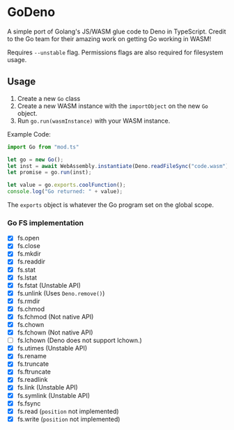 # GoDeno
A simple port of Golang's JS/WASM glue code to Deno in TypeScript.
Credit to the Go team for their amazing work on getting Go working in WASM!

Requires `--unstable` flag. Permissions flags are also required for filesystem usage.

## Usage
1. Create a new `Go` class
2. Create a new WASM instance with the `importObject` on the new `Go` object.
3. Run `go.run(wasmInstance)` with your WASM instance.

Example Code:
```ts
import Go from "mod.ts"

let go = new Go();
let inst = await WebAssembly.instantiate(Deno.readFileSync("code.wasm"), go.importObject);
let promise = go.run(inst);

let value = go.exports.coolFunction();
console.log("Go returned: " + value);
```

The `exports` object is whatever the Go program set on the global scope.

### Go FS implementation
- [x] fs.open      
- [x] fs.close     
- [x] fs.mkdir     
- [x] fs.readdir   
- [x] fs.stat      
- [x] fs.lstat     
- [x] fs.fstat      (Unstable API)
- [x] fs.unlink     (Uses `Deno.remove()`)
- [x] fs.rmdir     
- [x] fs.chmod     
- [x] fs.fchmod     (Not native API)
- [x] fs.chown     
- [x] fs.fchown     (Not native API)
- [ ] fs.lchown     (Deno does not support lchown.)
- [x] fs.utimes     (Unstable API)
- [x] fs.rename    
- [x] fs.truncate  
- [x] fs.ftruncate 
- [x] fs.readlink  
- [x] fs.link       (Unstable API)
- [x] fs.symlink    (Unstable API)
- [x] fs.fsync     
- [x] fs.read       (`position` not implemented)
- [x] fs.write      (`position` not implemented)
